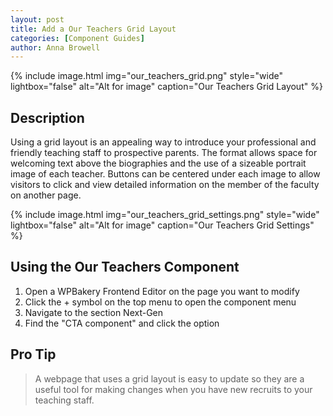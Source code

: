 ```yaml
---
layout: post
title: Add a Our Teachers Grid Layout
categories: [Component Guides]
author: Anna Browell
---
```

{% include image.html img="our_teachers_grid.png" style="wide" lightbox="false" alt="Alt for image" caption="Our Teachers Grid Layout" %}


## Description

Using a grid layout is an appealing way to introduce your professional and friendly teaching staff to prospective parents. The format allows space for welcoming text above the biographies and the use of a sizeable portrait image of each teacher. Buttons can be centered under each image to allow visitors to click and view detailed information on the member of the faculty on another page.

{% include image.html img="our_teachers_grid_settings.png" style="wide" lightbox="false" alt="Alt for image" caption="Our Teachers Grid Settings" %}


## Using the Our Teachers Component


1. Open a WPBakery Frontend Editor on the page you want to modify
2. Click the + symbol on the top menu to open the component menu
3. Navigate to the section Next-Gen
4. Find the "CTA component" and click the option


## Pro Tip
> A webpage that uses a grid layout is easy to update so they are a useful tool for making changes when you have new recruits to your teaching staff.

